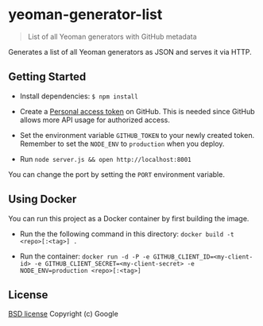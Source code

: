 # yeoman-generator-list

> List of all Yeoman generators with GitHub metadata

Generates a list of all Yeoman generators as JSON and serves it via HTTP.


## Getting Started

- Install dependencies: `$ npm install`

- Create a [Personal access token](https://github.com/settings/tokens/new) on GitHub. This is needed since GitHub allows more API usage for authorized access.

- Set the environment variable `GITHUB_TOKEN` to your newly created token. Remember to set the `NODE_ENV` to `production` when you deploy.

- Run `node server.js && open http://localhost:8001`

You can change the port by setting the `PORT` environment variable.


## Using Docker

You can run this project as a Docker container by first building the image.

- Run the the following command in this directory: `docker build -t <repo>[:<tag>] .`

- Run the container: `docker run -d -P -e GITHUB_CLIENT_ID=<my-client-id> -e GITHUB_CLIENT_SECRET=<my-client-secret> -e NODE_ENV=production <repo>[:<tag>]`


## License

[BSD license](http://opensource.org/licenses/bsd-license.php)
Copyright (c) Google
